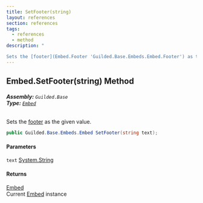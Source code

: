 ```yaml
---
title: SetFooter(string)
layout: references
section: references
tags:
  - references
  - method
description: "

Sets the [footer](Embed.Footer 'Guilded.Base.Embeds.Embed.Footer') as the given value."
---
```


## Embed.SetFooter(string) Method
###### **Assembly:** `Guilded.Base`<br/>**Type:** [`Embed`](Embed 'Guilded.Base.Embeds.Embed')

Sets the [footer](Embed.Footer 'Guilded.Base.Embeds.Embed.Footer') as the given value.

```csharp
public Guilded.Base.Embeds.Embed SetFooter(string text);
```
#### Parameters

<a name='Guilded.Base.Embeds.Embed.SetFooter(string).text'></a>

`text` [System.String](https://docs.microsoft.com/en-us/dotnet/api/System.String 'System.String')

#### Returns
[Embed](Embed 'Guilded.Base.Embeds.Embed')  
Current [Embed](Embed 'Guilded.Base.Embeds.Embed') instance